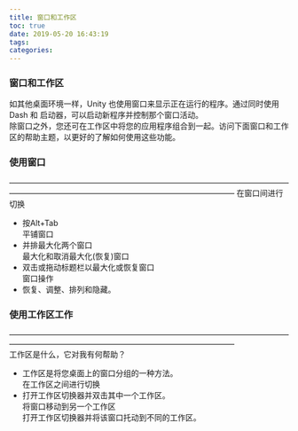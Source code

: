 ```yaml
---
title: 窗口和工作区
toc: true
date: 2019-05-20 16:43:19
tags:
categories:
---
```






### 窗口和工作区 
如其他桌面环境一样，Unity 也使用窗口来显示正在运行的程序。通过同时使用 Dash 和 启动器，可以启动新程序并控制那个窗口活动。  
除窗口之外，您还可在工作区中将您的应用程序组合到一起。访问下面窗口和工作区的帮助主题，以更好的了解如何使用这些功能。  
### 使用窗口  
—————————————————————————————————————————————————————————————————
在窗口间进行切换  
* 按Alt+Tab  
平铺窗口  
* 并排最大化两个窗口  
最大化和取消最大化(恢复)窗口  
* 双击或拖动标题栏以最大化或恢复窗口  
窗口操作  
* 恢复、调整、排列和隐藏。  
### 使用工作区工作  
—————————————————————————————————————————————————————————————————  
工作区是什么，它对我有何帮助？  
* 工作区是将您桌面上的窗口分组的一种方法。  
在工作区之间进行切换  
* 打开工作区切换器并双击其中一个工作区。  
将窗口移动到另一个工作区  
打开工作区切换器并将该窗口托动到不同的工作区。

